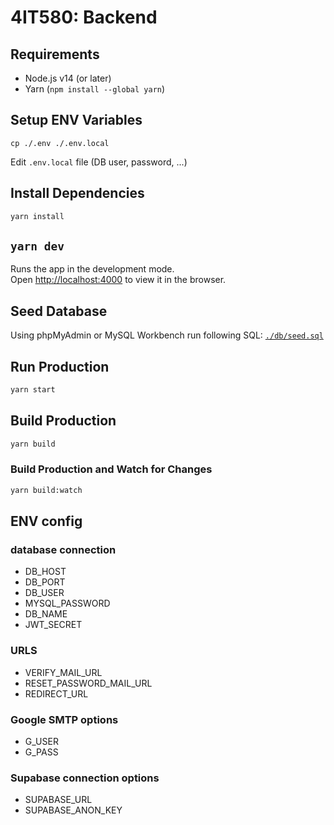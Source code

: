 # 4IT580: Backend

## Requirements

- Node.js v14 (or later)
- Yarn (`npm install --global yarn`)

## Setup ENV Variables

```
cp ./.env ./.env.local
```

Edit `.env.local` file (DB user, password, ...)

## Install Dependencies

```bash
yarn install
```

## `yarn dev`

Runs the app in the development mode.\
Open [http://localhost:4000](http://localhost:4000) to view it in the browser.

## Seed Database

Using phpMyAdmin or MySQL Workbench run following SQL: [`./db/seed.sql`](./db/seed.sql)

## Run Production

```bash
yarn start
```

## Build Production

```bash
yarn build
```

### Build Production and Watch for Changes

```bash
yarn build:watch
```

## ENV config

### database connection

- DB_HOST
- DB_PORT
- DB_USER
- MYSQL_PASSWORD
- DB_NAME
- JWT_SECRET

### URLS

- VERIFY_MAIL_URL
- RESET_PASSWORD_MAIL_URL
- REDIRECT_URL

### Google SMTP options

- G_USER
- G_PASS

### Supabase connection options

- SUPABASE_URL
- SUPABASE_ANON_KEY
